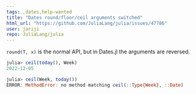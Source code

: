 ```yaml
---
tags: ,dates,help-wanted
title: "Dates round/floor/ceil arguments switched"
html_url: "https://github.com/JuliaLang/julia/issues/47786"
user: jariji
repo: JuliaLang/julia
---
```


`round(T, x)` is the normal API, but in Dates.jl the arguments are reversed.

```jl
julia> ceil(today(), Week)
2022-12-05

julia> ceil(Week, today())
ERROR: MethodError: no method matching ceil(::Type{Week}, ::Date)
```